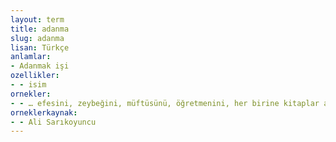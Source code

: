 ```yaml
---
layout: term
title: adanma
slug: adanma
lisan: Türkçe
anlamlar:
- Adanmak işi
ozellikler:
- - isim
ornekler:
- - … efesini, zeybeğini, müftüsünü, öğretmenini, her birine kitaplar adanması gereken, minnetle anılan insanlarını yâd etmede kendinden sonrakilere bir katkı sağlayabilirse emeği geçenler kıvanç duyacaktır.
orneklerkaynak:
- - Ali Sarıkoyuncu
---
```

